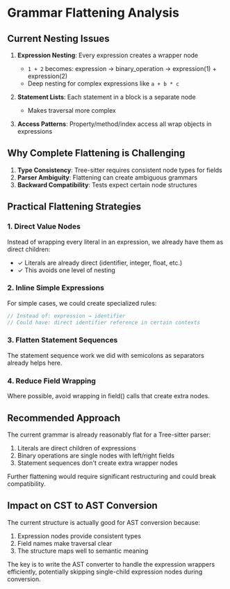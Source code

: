 # Grammar Flattening Analysis

## Current Nesting Issues

1. **Expression Nesting**: Every expression creates a wrapper node
   - `1 + 2` becomes: expression → binary_operation → expression(1) + expression(2)
   - Deep nesting for complex expressions like `a + b * c`

2. **Statement Lists**: Each statement in a block is a separate node
   - Makes traversal more complex

3. **Access Patterns**: Property/method/index access all wrap objects in expressions

## Why Complete Flattening is Challenging

1. **Type Consistency**: Tree-sitter requires consistent node types for fields
2. **Parser Ambiguity**: Flattening can create ambiguous grammars
3. **Backward Compatibility**: Tests expect certain node structures

## Practical Flattening Strategies

### 1. Direct Value Nodes
Instead of wrapping every literal in an expression, we already have them as direct children:
- ✓ Literals are already direct (identifier, integer, float, etc.)
- ✓ This avoids one level of nesting

### 2. Inline Simple Expressions
For simple cases, we could create specialized rules:
```javascript
// Instead of: expression → identifier
// Could have: direct identifier reference in certain contexts
```

### 3. Flatten Statement Sequences
The statement sequence work we did with semicolons as separators already helps here.

### 4. Reduce Field Wrapping
Where possible, avoid wrapping in field() calls that create extra nodes.

## Recommended Approach

The current grammar is already reasonably flat for a Tree-sitter parser:
1. Literals are direct children of expressions
2. Binary operations are single nodes with left/right fields
3. Statement sequences don't create extra wrapper nodes

Further flattening would require significant restructuring and could break compatibility.

## Impact on CST to AST Conversion

The current structure is actually good for AST conversion because:
1. Expression nodes provide consistent types
2. Field names make traversal clear
3. The structure maps well to semantic meaning

The key is to write the AST converter to handle the expression wrappers efficiently,
potentially skipping single-child expression nodes during conversion.